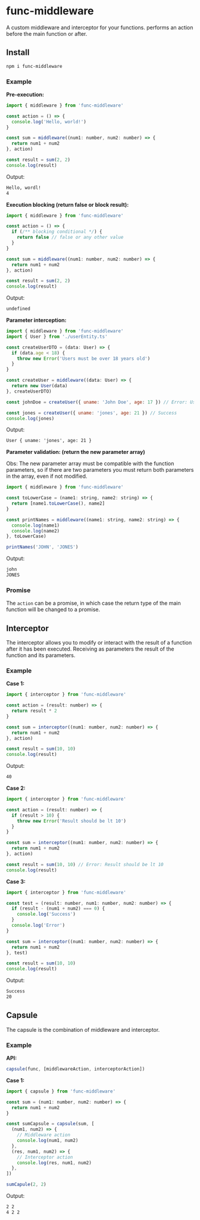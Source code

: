 # func-middleware

A custom middleware and interceptor for your functions. performs an action before the main function or after.

## Install

```bash
npm i func-middleware
```

### Example

**Pre-execution:**

```js
import { middleware } from 'func-middleware'

const action = () => {
  console.log('Hello, world!')
}

const sum = middleware((num1: number, num2: number) => {
  return num1 + num2
}, action)

const result = sum(2, 2)
console.log(result)
```

Output:

```txt
Hello, wordl!
4
```

**Execution blocking (return false or block result):**

```js
import { middleware } from 'func-middleware'

const action = () => {
  if (/** blocking conditional */) {
    return false // false or any other value
  }
}

const sum = middleware((num1: number, num2: number) => {
  return num1 + num2
}, action)

const result = sum(2, 2)
console.log(result)
```

Output:

```txt
undefined
```

**Parameter interception:**

```js
import { middleware } from 'func-middleware'
import { User } from './userEntity.ts'

const createUserDTO = (data: User) => {
  if (data.age < 18) {
    throw new Error('Users must be over 18 years old')
  }
}

const createUser = middleware((data: User) => {
  return new User(data)
}, createUserDTO)

const johnDoe = createUser({ uname: 'John Doe', age: 17 }) // Error: Users must be over 18 years old

const jones = createUser({ uname: 'jones', age: 21 }) // Success
console.log(jones)
```

Output:

```txt
User { uname: 'jones', age: 21 }
```

**Parameter validation: (return the new parameter array)**

Obs: The new parameter array must be compatible with the function parameters, so if there are two parameters you must return both parameters in the array, even if not modified.

```js
import { middleware } from 'func-middleware'

const toLowerCase = (name1: string, name2: string) => {
  return [name1.toLowerCase(), name2]
}

const printNames = middleware((name1: string, name2: string) => {
  console.log(name1)
  console.log(name2)
}, toLowerCase)

printNames('JOHN', 'JONES')
```

Output:

```txt
john
JONES
```

### Promise

The `action` can be a promise, in which case the return type of the main function will be changed to a promise.

## Interceptor

The interceptor allows you to modify or interact with the result of a function after it has been executed. Receiving as parameters the result of the function and its parameters.

### Example

**Case 1:**

```js
import { interceptor } from 'func-middleware'

const action = (result: number) => {
  return result * 2
}

const sum = interceptor((num1: number, num2: number) => {
  return num1 + num2
}, action)

const result = sum(10, 10)
console.log(result)
```

Output:

```txt
40
```

**Case 2:**

```js
import { interceptor } from 'func-middleware'

const action = (result: number) => {
  if (result > 10) {
    throw new Error('Result should be lt 10')
  }
}

const sum = interceptor((num1: number, num2: number) => {
  return num1 + num2
}, action)

const result = sum(10, 10) // Error: Result should be lt 10
console.log(result)
```

**Case 3:**

```js
import { interceptor } from 'func-middleware'

const test = (result: number, num1: number, num2: number) => {
  if (result - (num1 + num2) === 0) {
    console.log('Success')
  }
  console.log('Error')
}

const sum = interceptor((num1: number, num2: number) => {
  return num1 + num2
}, test)

const result = sum(10, 10)
console.log(result)
```

Output:

```txt
Success
20
```

## Capsule

The capsule is the combination of middleware and interceptor.

### Example

**API:**

```js
capsule(func, [middlewareAction, interceptorAction])
```

**Case 1:**

```js
import { capsule } from 'func-middleware'

const sum = (num1: number, num2: number) => {
  return num1 + num2
}

const sumCapsule = capsule(sum, [
  (num1, num2) => {
    // Middleware action
    console.log(num1, num2)
  },
  (res, num1, num2) => {
    // Interceptor action
    console.log(res, num1, num2)
  },
])

sumCapule(2, 2)
```

Output:

```txt
2 2
4 2 2
```
